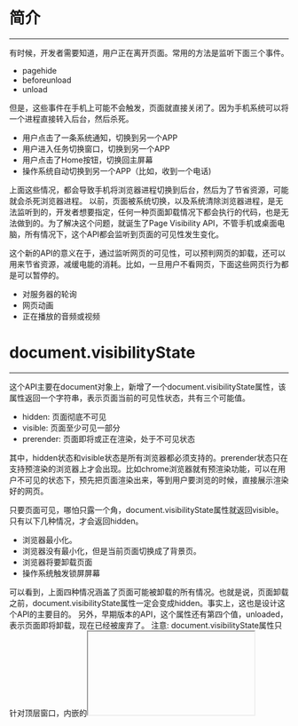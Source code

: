 # 简介
***
有时候，开发者需要知道，用户正在离开页面。常用的方法是监听下面三个事件。
* pagehide
* beforeunload
* unload

但是，这些事件在手机上可能不会触发，页面就直接关闭了。因为手机系统可以将一个进程直接转入后台，然后杀死。
* 用户点击了一条系统通知，切换到另一个APP
* 用户进入任务切换窗口，切换到另一个APP
* 用户点击了Home按钮，切换回主屏幕
* 操作系统自动切换到另一个APP（比如，收到一个电话)

上面这些情况，都会导致手机将浏览器进程切换到后台，然后为了节省资源，可能就会杀死浏览器进程。
以前，页面被系统切换，以及系统清除浏览器进程，是无法监听到的，开发者想要指定，任何一种页面卸载情况下都会执行的代码，也是无法做到的。为了解决这个问题，就诞生了Page Visibility API，不管手机或桌面电脑，所有情况下，这个API都会监听到页面的可见性发生变化。

这个新的API的意义在于，通过监听网页的可见性，可以预判网页的卸载，还可以用来节省资源，减缓电能的消耗。比如，一旦用户不看网页，下面这些网页行为都是可以暂停的。

* 对服务器的轮询
* 网页动画
* 正在播放的音频或视频

# document.visibilityState
***
这个API主要在document对象上，新增了一个document.visibilityState属性，该属性返回一个字符串，表示页面当前的可见性状态，共有三个可能值。

* hidden: 页面彻底不可见
* visible: 页面至少可见一部分
* prerender: 页面即将或正在渲染，处于不可见状态

其中，hidden状态和visible状态是所有浏览器都必须支持的。prerender状态只在支持预渲染的浏览器上才会出现。比如chrome浏览器就有预渲染功能，可以在用户不可见的状态下，预先把页面渲染出来，等到用户要浏览的时候，直接展示渲染好的网页。

只要页面可见，哪怕只露一个角，document.visibilityState属性就返回visible。只有以下几种情况，才会返回hidden。

* 浏览器最小化。
* 浏览器没有最小化，但是当前页面切换成了背景页。
* 浏览器将要卸载页面
* 操作系统触发锁屏屏幕

可以看到，上面四种情况涵盖了页面可能被卸载的所有情况。也就是说，页面卸载之前，document.visibilityState属性一定会变成hidden。事实上，这也是设计这个API的主要目的。
另外，早期版本的API，这个属性还有第四个值，unloaded，表示页面即将卸载，现在已经被废弃了。
注意: document.visibilityState属性只针对顶层窗口，内嵌的<iframe>页面的document.visibilityState属性由顶层窗口决定。使用css属性隐藏<iframe>页面，比如(display: none),并不会影响内嵌页面的可见性。

# document.hidden
***
由于历史原因，这个API还定义了document.hidden属性，该属性只读，返回一个布尔值，表示当前页面是否可见。
当document.visibilityState属性返回visibile时，document.hidden属性返回false;其他情况下，都返回true.
该属性只是出于历史原因而保留的，只要有可能，都应该使用document.visibilityState属性，而不使用这个属性。

# visibilitychanbge事件
***
只要document.visibilityState属性发生变化，就会触发visibilitychange事件。因此，可以通过监听这个事件(通过document.addEventListener()方法或document.onvisibilitychange属性)，跟踪页面可见性变化。

```js
document.addEventListener('visibilitychange', function() {
    if(document.visibilityState === 'hidden') {
        document.title = '页面不可见'
    }

    if(document.visibilityState === 'visible') {
        document.title = '页面可见'
    }
})
```

下面是另一个例子，一旦页面不可见，就暂停视频播放。

```js
var vidElem = document.getElementById('video-demo');
document.addEventListener('visibilitychange', startStopVideo);

function startStopVideo() {
    if(document.visibilityState === 'hidden') {
        vidElem.pause();
    } else if (document.visibilityState === 'visibile') {
        vidElem.play();
    }
}
```

# 页面卸载
***
下面专门讨论一下，如何正确监听页面卸载
页面卸载分为三种情况。

* 页面可见时，用户关闭Tab页或浏览器窗口。
* 页面可见时，用户在当前窗口前往另一个页面
* 页面不可见时，用户或系统关闭浏览器窗口。

这三种情况，都会触发visibilitychange事件，前两种情况，该事件在用户离开页面时触发，最后一种情况，该事件在页面从可见状态变为不可见状态时触发。

由此可见，visibilitychange事件比pagehide,beforeunload,unload事件更靠谱，所有情况下都会触发(从visible变为hidden)，因此，可以只监听这个事件，运行页面卸载时需要运行的代码，不用监听后面三个事件。

甚至可以这样说，unload事件在任何情况下都不必监听，beforeunload事件只有一种场景适用，就是用户修改了表单，没有提交就离开当前页面。另一方面，指定了这两个事件的监听函数，浏览器就不会缓存当前页面。